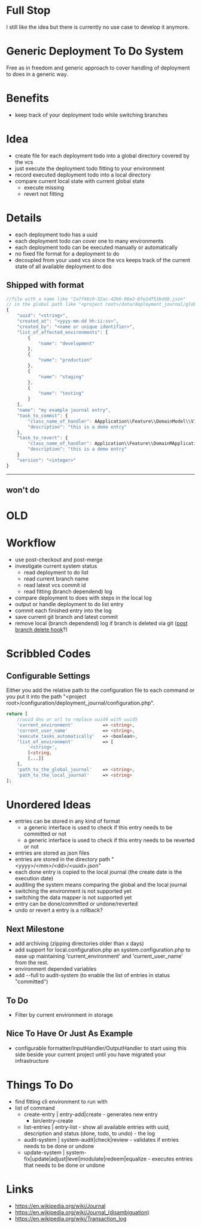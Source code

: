 # Full Stop

I still like the idea but there is currently no use case to develop it anymore.

# Generic Deployment To Do System

Free as in freedom and generic approach to cover handling of deployment to does in a generic way.

# Benefits

* keep track of your deployment todo while switching branches

# Idea

* create file for each deployment todo into a global directory covered by the vcs
* just execute the deployment todo fitting to your environment
* record executed deployment todo into a local directory
* compare current local state with current global state
    * execute missing
    * revert not fitting

# Details

* each deployment todo has a uuid
* each deployment todo can cover one to many environments
* each deployment todo can be executed manually or automatically
* no fixed file format for a deployment to do
* decoupled from your used vcs since the vcs keeps track of the current state of all available deployment to dos

## Shipped with format

```javascript
//file with a name like "2a7f46c9-32ac-42b6-96e2-8fe2df51bdd8.json"
// in the global path like "<project root>/data/deployment_journal/global"
{
    "uuid": "<string>",
    "created_at": "<yyyy-mm-dd hh:ii:ss>",
    "created_by": "<name or unique identifier>",
    "list_of_affected_environments": [
        {
            "name": "development"
        },
        {
            "name": "production"
        },
        {
            "name": "staging"
        },
        {
            "name": "testing"
        }
    ],
    "name": "my example journal entry",
    "task_to_commit": {
        "class_name_of_handler": AApplication\\Feature\\DomainModel\\V1\\Service     "content": "#!/bin/bash",
        "description": "this is a demo entry"
    },
    "task_to_revert": {
        "class_name_of_handler": Application\\Feature\\DomainMApplication\\Feature\\DomainModel\\V1\\Service",
        "description": "this is a demo entry"
    }
    "version": "<integer>"
}
```

----------------

## won't do

# OLD

# Workflow

* use post-checkout and post-merge
* investigate current system status
    * read deployment to do list
    * read current branch name
    * read latest vcs commit id
    * read fitting (branch dependend) log
* compare deployment to does with steps in the local log
* output or handle deployment to do list entry
* commit each finished entry into the log
* save current git branch and latest commit
* remove local (branch dependend) log if branch is deleted via git ([post branch delete hook](http://stackoverflow.com/questions/14271989/git-branch-delete-hook#14285583)?)

# Scribbled Codes

## Configurable Settings

Either you add the relative path to the configuration file to each command or you put it into the path "\<project root>/configuration/deployment_journal/configuration.php".

```php
return [
    //uuid dns or url to replace uuid4 with uuid5
    'current_environment'           => <string>,
    'current_user_name'             => <string>,
    'execute_tasks_automatically'   => <boolean>,
    'list_of_environment'           => [
        '<string>',
        [<string,
        [...]]
    ],
    'path_to_the_global_journal'    => <string>,
    'path_to_the_local_journal'     => <string>
];
```

# Unordered Ideas

* entries can be stored in any kind of format
    * a generic interface is used to check if this entry needs to be committed or not
    * a generic interface is used to check if this entry needs to be reverted or not
* entries are stored as json files
* entries are stored in the directory path "\<yyyy>/\<mm>/\<dd>/\<uuid>.json"
* each done entry is copied to the local journal (the create date is the execution date)
* auditing the system means comparing the global and the local journal
* switching the  environment is not supported yet
* switching the data mapper is not supported yet
* entry can be done/committed or undone/reverted
* undo or revert a entry is a rollback?

## Next Milestone

* add archiving (zipping directories older than x days)
* add support for local.configuration.php an system.configuration.php to ease up maintaining 'current_environment' and 'current_user_name' from the rest.
* environment depended variables
* add --full to audit-system (to enable the list of entries in status "committed")

## To Do

* Filter by current environment in storage

## Nice To Have Or Just As Example

* configurable formatter/InputHandler/OutputHandler to start using this side beside your current project until you have migrated your infrastructure

# Things To Do

* find fitting cli environment to run with
* list of command
    * create-entry | entry-add|create - generates new entry
        * bin/entry-create
    * list-entries | entry-list - show all available entries with uuid, description and status (done, todo, to undo) - the log
    * audit-system | system-audit|check|review - validates if entries needs to be done or undone
    * update-system | system-fix|update|adjust|level|modulate|redeem|equalize - executes entries that needs to be done or undone

# Links

* https://en.wikipedia.org/wiki/Journal
* https://en.wikipedia.org/wiki/Journal_(disambiguation)
* https://en.wikipedia.org/wiki/Transaction_log
